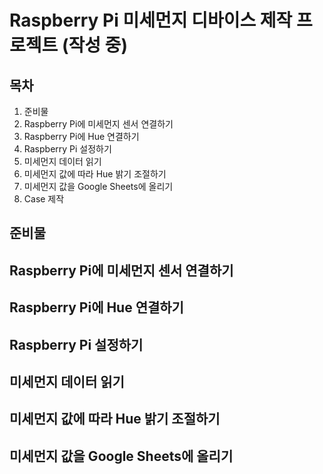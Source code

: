 # Raspberry Pi 미세먼지 디바이스 제작 프로젝트 (작성 중)
## 목차
1. 준비물
1. Raspberry Pi에 미세먼지 센서 연결하기
1. Raspberry Pi에 Hue 연결하기
1. Raspberry Pi 설정하기
1. 미세먼지 데이터 읽기
1. 미세먼지 값에 따라 Hue 밝기 조절하기
1. 미세먼지 값을 Google Sheets에 올리기
1. Case 제작

## 준비물

## Raspberry Pi에 미세먼지 센서 연결하기

## Raspberry Pi에 Hue 연결하기

## Raspberry Pi 설정하기

## 미세먼지 데이터 읽기

## 미세먼지 값에 따라 Hue 밝기 조절하기

## 미세먼지 값을 Google Sheets에 올리기

